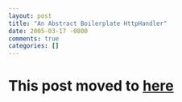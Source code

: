```yaml
---
layout: post
title: "An Abstract Boilerplate HttpHandler"
date: 2005-03-17 -0800
comments: true
categories: []
---
```

<meta http-equiv="refresh" content="0; url=https://haacked.com/archive/2005/03/17/AnAbstractBoilerplateHttpHandler.aspx/">

<h1>This post moved to <a href="https://haacked.com/archive/2005/03/17/AnAbstractBoilerplateHttpHandler.aspx/">here</a></h1>